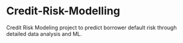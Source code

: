 # Credit-Risk-Modelling
Credit Risk Modeling project to predict borrower default risk through detailed data analysis and ML.
